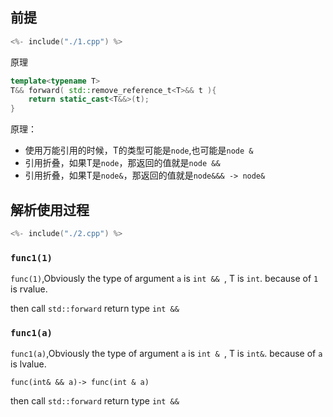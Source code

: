 ## 前提

```cpp
<%- include("./1.cpp") %>
```

原理
```cpp
template<typename T>
T&& forward( std::remove_reference_t<T>&& t ){
    return static_cast<T&&>(t);
}
```

原理：

 - 使用万能引用的时候，T的类型可能是`node`,也可能是`node &`
 - 引用折叠，如果T是`node`，那返回的值就是`node &&`
 - 引用折叠，如果T是`node&`，那返回的值就是`node&&& -> node&`

## 解析使用过程

```cpp
<%- include("./2.cpp") %>
```

### `func1(1)`

`func(1)`,Obviously the type of argument `a` is `int && `,
T is `int`. because of `1` is rvalue.

then call `std::forward` return type `int &&`


### `func1(a)`

`func1(a)`,Obviously the type of argument `a` is `int & `,
T is `int&`. because of `a` is lvalue.

```plaintext
func(int& && a)-> func(int & a)
```

then call `std::forward` return type `int &&`
